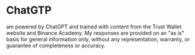 # ChatGTP
am powered by ChatGPT and trained with content from the Trust Wallet website and Binance Academy. My responses are provided on an "as is" basis for general information only, without any representation, warranty, or guarantee of completeness or accuracy.
